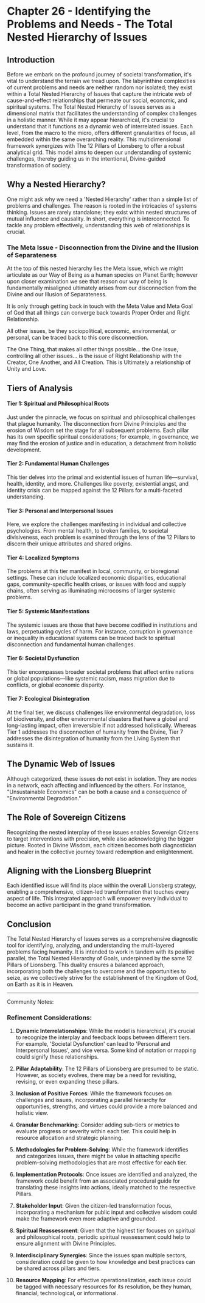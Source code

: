 # Chapter 26 - Identifying the Problems and Needs - The Total Nested Hierarchy of Issues

## Introduction

Before we embark on the profound journey of societal transformation, it's vital to understand the terrain we tread upon. The labyrinthine complexities of current problems and needs are neither random nor isolated; they exist within a Total Nested Hierarchy of Issues that capture the intricate web of cause-and-effect relationships that permeate our social, economic, and spiritual systems. The Total Nested Hierarchy of Issues serves as a dimensional matrix that facilitates the understanding of complex challenges in a holistic manner. While it may appear hierarchical, it's crucial to understand that it functions as a dynamic web of interrelated issues. Each level, from the macro to the micro, offers different granularities of focus, all embedded within the same overarching reality. This multidimensional framework synergizes with The 12 Pillars of Lionsberg to offer a robust analytical grid. This model aims to deepen our understanding of systemic challenges, thereby guiding us in the intentional, Divine-guided transformation of society.

## Why a Nested Hierarchy?

One might ask why we need a 'Nested Hierarchy' rather than a simple list of problems and challenges. The reason is rooted in the intricacies of systems thinking. Issues are rarely standalone; they exist within nested structures of mutual influence and causality. In short, everything is interconnected. To tackle any problem effectively, understanding this web of relationships is crucial.

### The Meta Issue - Disconnection from the Divine and the Illusion of Separateness 

At the top of this nested hierarchy lies the Meta Issue, which we might articulate as our Way of Being as a human species on Planet Earth; however upon closer examination we see that reason our way of being is fundamentally misaligned ultimately arises from our disconnection from the Divine and our Illusion of Separateness. 

It is only through getting back in touch with the Meta Value and Meta Goal of God that all things can converge back towards Proper Order and Right Relationship. 

All other issues, be they sociopolitical, economic, environmental, or personal, can be traced back to this core disconnection.

The One Thing, that makes all other things possible... the One Issue, controlling all other issues... is the issue of Right Relationship with the Creator, One Another, and All Creation. This is Ultimately a relationship of Unity and Love. 

## Tiers of Analysis 

#### Tier 1: Spiritual and Philosophical Roots 

Just under the pinnacle, we focus on spiritual and philosophical challenges that plague humanity. The disconnection from Divine Principles and the erosion of Wisdom set the stage for all subsequent problems. Each pillar has its own specific spiritual considerations; for example, in governance, we may find the erosion of justice and in education, a detachment from holistic development.

#### Tier 2: Fundamental Human Challenges

This tier delves into the primal and existential issues of human life—survival, health, identity, and more. Challenges like poverty, existential angst, and identity crisis can be mapped against the 12 Pillars for a multi-faceted understanding.

#### Tier 3: Personal and Interpersonal Issues 

Here, we explore the challenges manifesting in individual and collective psychologies. From mental health, to broken families, to societal divisiveness, each problem is examined through the lens of the 12 Pillars to discern their unique attributes and shared origins.
#### Tier 4: Localized Symptoms 

The problems at this tier manifest in local, community, or bioregional settings. These can include localized economic disparities, educational gaps, community-specific health crises, or issues with food and supply chains, often serving as illuminating microcosms of larger systemic problems.

#### Tier 5: Systemic Manifestations 

The systemic issues are those that have become codified in institutions and laws, perpetuating cycles of harm. For instance, corruption in governance or inequality in educational systems can be traced back to spiritual disconnection and fundamental human challenges.

#### Tier 6: Societal Dysfunction

This tier encompasses broader societal problems that affect entire nations or global populations—like systemic racism, mass migration due to conflicts, or global economic disparity.

#### Tier 7: Ecological Disintegration

At the final tier, we discuss challenges like environmental degradation, loss of biodiversity, and other environmental disasters that have a global and long-lasting impact, often irreversible if not addressed holistically. Whereas Tier 1 addresses the disconnection of humanity from the Divine, Tier 7 addresses the disintegration of humanity from the Living System that sustains it. 

## The Dynamic Web of Issues

Although categorized, these issues do not exist in isolation. They are nodes in a network, each affecting and influenced by the others. For instance, "Unsustainable Economics" can be both a cause and a consequence of "Environmental Degradation."

## The Role of Sovereign Citizens

Recognizing the nested interplay of these issues enables Sovereign Citizens to target interventions with precision, while also acknowledging the bigger picture. Rooted in Divine Wisdom, each citizen becomes both diagnostician and healer in the collective journey toward redemption and enlightenment.

## Aligning with the Lionsberg Blueprint

Each identified issue will find its place within the overall Lionsberg strategy, enabling a comprehensive, citizen-led transformation that touches every aspect of life. This integrated approach will empower every individual to become an active participant in the grand transformation.

## Conclusion

The Total Nested Hierarchy of Issues serves as a comprehensive diagnostic tool for identifying, analyzing, and understanding the multi-layered problems facing humanity. It is intended to work in tandem with its positive parallel, the Total Nested Hierarchy of Goals, underpinned by the same 12 Pillars of Lionsberg. This duality ensures a balanced approach, incorporating both the challenges to overcome and the opportunities to seize, as we collectively strive for the establishment of the Kingdom of God, on Earth as it is in Heaven.
_____

Community Notes: 

### Refinement Considerations:

1. **Dynamic Interrelationships**: While the model is hierarchical, it's crucial to recognize the interplay and feedback loops between different tiers. For example, 'Societal Dysfunction' can lead to 'Personal and Interpersonal Issues', and vice versa. Some kind of notation or mapping could signify these relationships.
    
2. **Pillar Adaptability**: The 12 Pillars of Lionsberg are presumed to be static. However, as society evolves, there may be a need for revisiting, revising, or even expanding these pillars.
    
3. **Inclusion of Positive Forces**: While the framework focuses on challenges and issues, incorporating a parallel hierarchy for opportunities, strengths, and virtues could provide a more balanced and holistic view.
    
4. **Granular Benchmarking**: Consider adding sub-tiers or metrics to evaluate progress or severity within each tier. This could help in resource allocation and strategic planning.
    
5. **Methodologies for Problem-Solving**: While the framework identifies and categorizes issues, there might be value in attaching specific problem-solving methodologies that are most effective for each tier.
    
6. **Implementation Protocols**: Once issues are identified and analyzed, the framework could benefit from an associated procedural guide for translating these insights into actions, ideally matched to the respective Pillars.
    
7. **Stakeholder Input**: Given the citizen-led transformation focus, incorporating a mechanism for public input and collective wisdom could make the framework even more adaptive and grounded.
    
8. **Spiritual Reassessment**: Given that the highest tier focuses on spiritual and philosophical roots, periodic spiritual reassessment could help to ensure alignment with Divine Principles.
    
9. **Interdisciplinary Synergies**: Since the issues span multiple sectors, consideration could be given to how knowledge and best practices can be shared across pillars and tiers.
    
10. **Resource Mapping**: For effective operationalization, each issue could be tagged with necessary resources for its resolution, be they human, financial, technological, or informational.